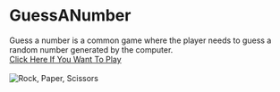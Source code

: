 # GuessANumber

Guess a number is a common game where the player needs to guess a random number generated by the computer.
<br/>
[Click Here If You Want To Play](https://replit.com/@HristianBalevsk/Guees-A-Number?v=1)
<br/>
<br/>
<img align="center" alt="Rock, Paper, Scissors" src="https://s3.studytonight.com/tutorials/uploads/pictures/1646380185-79542.jpg">
